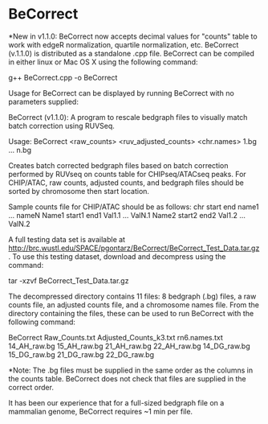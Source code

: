 # BeCorrect
*New in v1.1.0: BeCorrect now accepts decimal values for "counts" table to work with edgeR normalization, quartile normalization, etc.
BeCorrect (v.1.1.0) is distributed as a standalone .cpp file.  BeCorrect can be compiled in either linux or Mac OS X using the following command:

g++ BeCorrect.cpp -o BeCorrect

Usage for BeCorrect can be displayed by running BeCorrect with no parameters supplied:

BeCorrect (v1.1.0): A program to rescale bedgraph files to visually match batch correction using RUVSeq.

  Usage: BeCorrect <raw_counts> <ruv_adjusted_counts> <chr.names> 1.bg ... n.bg

Creates batch corrected bedgraph files based on batch correction performed by RUVseq on counts table for CHIPseq/ATACseq peaks.  For CHIP/ATAC, raw counts, adjusted counts, and bedgraph files should be sorted by chromosome then start location.

Sample counts file for CHIP/ATAC should be as follows:
chr	start	end	name1	...	nameN
Name1	start1	end1	Val1.1	...	ValN.1
Name2	start2	end2	Val1.2	...	ValN.2

A full testing data set is available at http://brc.wustl.edu/SPACE/pgontarz/BeCorrect/BeCorrect_Test_Data.tar.gz.  To use this testing dataset, download and decompress using the command:

tar -xzvf BeCorrect_Test_Data.tar.gz

The decompressed directory contains 11 files: 8 bedgraph (.bg) files, a raw counts file, an adjusted counts file, and a chromosome names file.  From the directory containing the files, these can be used to run BeCorrect with the following command:

BeCorrect Raw_Counts.txt Adjusted_Counts_k3.txt rn6.names.txt 14_AH_raw.bg 15_AH_raw.bg 21_AH_raw.bg 22_AH_raw.bg 14_DG_raw.bg 15_DG_raw.bg 21_DG_raw.bg 22_DG_raw.bg

*Note: The .bg files must be supplied in the same order as the columns in the counts table.  BeCorrect does not check that files are supplied in the correct order.

It has been our experience that for a full-sized bedgraph file on a mammalian genome, BeCorrect requires ~1 min per file.
